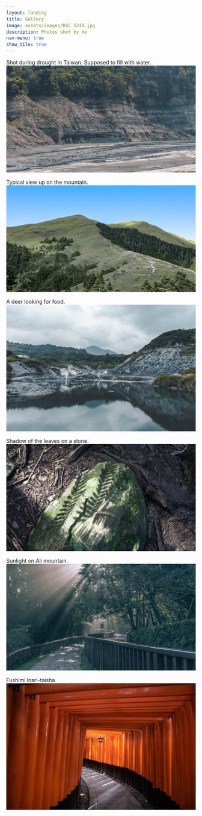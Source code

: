```yaml
---
layout: landing
title: Gallery
image: assets/images/DSC_5219.jpg
description: Photos shot by me
nav-menu: true
show_tile: true
---
```


Shot during drought in Taiwan. Supposed to fill with water. 
![drought](/assets/images/_DSC7094.jpg)

Typical view up on the mountain.
![mountain](/assets/images/banner.jpg)

A deer looking for food.
![deer](/assets/images/DSC_1195.jpg)

Shadow of the leaves on a stone.
![shadow](/assets/images/DSC_4840.jpg)

Sunlight on Ali mountain.
![sunlight](/assets/images/DSC_5219.jpg)

Fushimi Inari-taisha
![shrine](/assets/images/IMG_4210.jpg)
